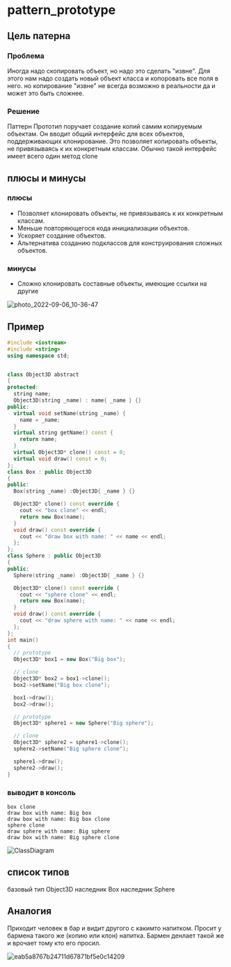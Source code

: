 # pattern_prototype

## Цель патерна
### Проблема
Иногда надо скопировать объект, но надо это сделать "извне". Для этого нам надо создать новый объект класса и копоровать все поля в него.
но копирование "извне" не всегда возможно в реальности да и может это быть сложнее.
### Решение
Паттерн Прототип поручает создание копий самим копируемым объектам. Он вводит общий интерфейс для всех объектов, поддерживающих клонирование. Это позволяет копировать объекты, не привязываясь к их конкретным классам. Обычно такой интерфейс имеет всего один метод clone

## плюсы и минусы
### плюсы
+ Позволяет клонировать объекты, не привязываясь к их конкретным классам.
+ Меньше повторяющегося кода инициализации объектов.
+ Ускоряет создание объектов.
+ Альтернатива созданию подклассов для конструирования сложных объектов.
 ### минусы
+ Сложно клонировать составные объекты, имеющие ссылки на другие 

![photo_2022-09-06_10-36-47](https://user-images.githubusercontent.com/108687865/188575356-697086d9-d744-4287-a377-cf6ee0e8d57c.jpg)

## Пример
```cpp
#include <iostream>
#include <string>
using namespace std;


class Object3D abstract
{
protected:
  string name;
  Object3D(string _name) : name{ _name } {}
public:
  virtual void setName(string _name) {
    name = _name;
  }
  virtual string getName() const {
    return name;
  }
  virtual Object3D* clone() const = 0;
  virtual void draw() const = 0;
};
class Box : public Object3D
{
public:
  Box(string _name) :Object3D{ _name } {}

  Object3D* clone() const override {
    cout << "box clone" << endl;
    return new Box(name);
  }
  void draw() const override {
    cout << "draw box with name: " << name << endl;
  };
};
class Sphere : public Object3D
{
public:
  Sphere(string _name) :Object3D{ _name } {}

  Object3D* clone() const override {
    cout << "sphere clone" << endl;
    return new Box(name);
  }
  void draw() const override {
    cout << "draw sphere with name: " << name << endl;
  };
};
int main()
{
  // prototype
  Object3D* box1 = new Box("Big box");

  // clone
  Object3D* box2 = box1->clone();
  box2->setName("Big box clone");

  box1->draw();
  box2->draw();

  // prototype
  Object3D* sphere1 = new Sphere("Big sphere");

  // clone
  Object3D* sphere2 = sphere1->clone();
  sphere2->setName("Big sphere clone");

  sphere1->draw();
  sphere2->draw();
}
```
### выводит в консоль
```
box clone
draw box with name: Big box
draw box with name: Big box clone
sphere clone
draw sphere with name: Big sphere
draw box with name: Big sphere clone
```

![ClassDiagram](https://user-images.githubusercontent.com/108687865/188582861-55e406e7-c38b-4cdc-a475-62d8c106705d.jpg)

## список типов
базовый тип Object3D
наследник Box
наследник Sphere

## Аналогия
Приходит человек в бар и видит другого с какимто напитком.
Просит у бармена такого же (копию или клон) напитка.
Бармен денлает такой же и врочает тому кто его просил.

![eab5a8767b24711d67871bf5e0c14209](https://user-images.githubusercontent.com/108687865/188563073-893a72e7-edad-4ebf-958c-ad4d2b9ae6d4.jpg)
